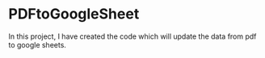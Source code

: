 # PDFtoGoogleSheet
In this project, I have created the code which will update the data from pdf to google sheets.
